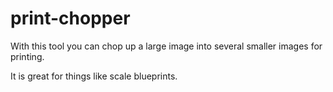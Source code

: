 
# print-chopper

With this tool you can chop up a large image into several smaller images for printing.

It is great for things like scale blueprints.
